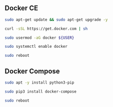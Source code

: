 ## Docker CE

```sh
sudo apt-get update && sudo apt-get upgrade -y

curl -sSL https://get.docker.com | sh

sudo usermod -aG docker ${USER}

sudo systemctl enable docker

sudo reboot
```

## Docker Compose

```sh
sudo apt -y install python3-pip

sudo pip3 install docker-compose

sudo reboot
```
